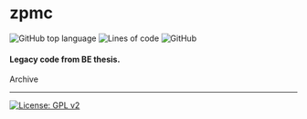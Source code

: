 # zpmc
![GitHub top language](https://img.shields.io/github/languages/top/pak-center/zpmc?style=plastic)
![Lines of code](https://img.shields.io/tokei/lines/github/pak-center/zpmc?label=total%20lines%20of%20code&style=plastic)
![GitHub](https://img.shields.io/github/license/pak-center/zpmc?style=plastic)
#### Legacy code from BE thesis.
Archive

---

[![License: GPL v2](https://img.shields.io/badge/License-GPL_v2-blue.svg)](https://www.gnu.org/licenses/old-licenses/gpl-2.0.en.html)
